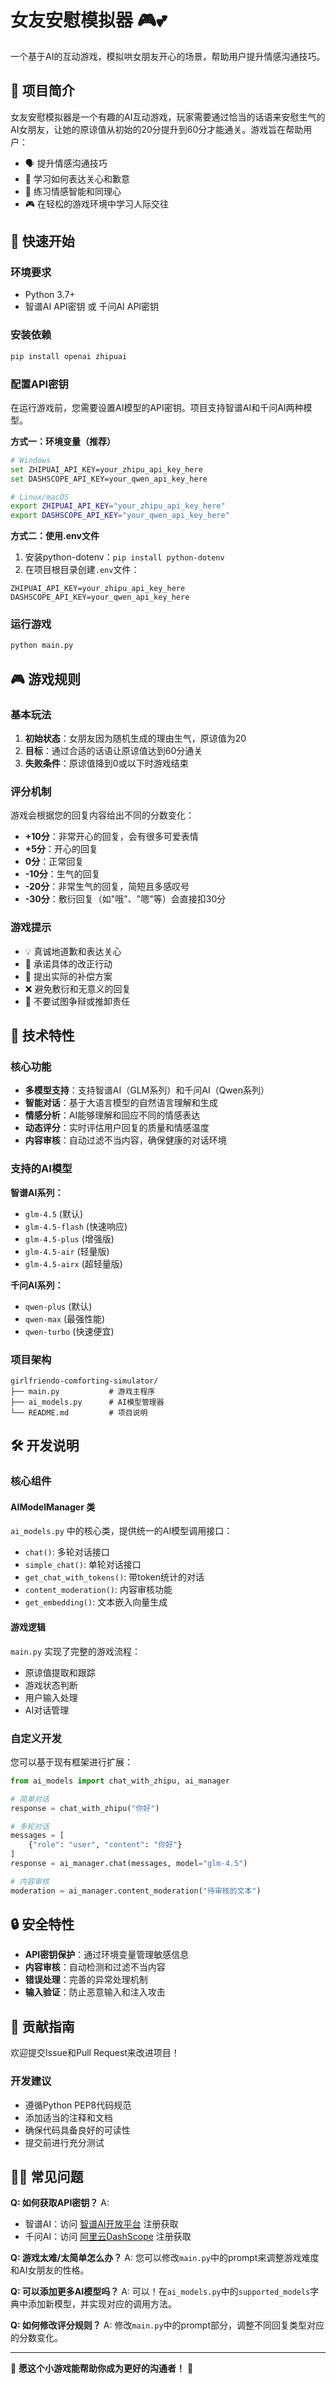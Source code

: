 # 女友安慰模拟器 🎮💕

一个基于AI的互动游戏，模拟哄女朋友开心的场景，帮助用户提升情感沟通技巧。

## 📖 项目简介

女友安慰模拟器是一个有趣的AI互动游戏，玩家需要通过恰当的话语来安慰生气的AI女朋友，让她的原谅值从初始的20分提升到60分才能通关。游戏旨在帮助用户：

- 🗣️ 提升情感沟通技巧
- 💬 学习如何表达关心和歉意
- 🎯 练习情感智能和同理心
- 🎮 在轻松的游戏环境中学习人际交往

## 🚀 快速开始

### 环境要求

- Python 3.7+
- 智谱AI API密钥 或 千问AI API密钥

### 安装依赖

```bash
pip install openai zhipuai
```

### 配置API密钥

在运行游戏前，您需要设置AI模型的API密钥。项目支持智谱AI和千问AI两种模型。

**方式一：环境变量（推荐）**

```bash
# Windows
set ZHIPUAI_API_KEY=your_zhipu_api_key_here
set DASHSCOPE_API_KEY=your_qwen_api_key_here

# Linux/macOS
export ZHIPUAI_API_KEY="your_zhipu_api_key_here"
export DASHSCOPE_API_KEY="your_qwen_api_key_here"
```

**方式二：使用.env文件**

1. 安装python-dotenv：`pip install python-dotenv`
2. 在项目根目录创建`.env`文件：

```env
ZHIPUAI_API_KEY=your_zhipu_api_key_here
DASHSCOPE_API_KEY=your_qwen_api_key_here
```

### 运行游戏

```bash
python main.py
```

## 🎮 游戏规则

### 基本玩法

1. **初始状态**：女朋友因为随机生成的理由生气，原谅值为20
2. **目标**：通过合适的话语让原谅值达到60分通关
3. **失败条件**：原谅值降到0或以下时游戏结束

### 评分机制

游戏会根据您的回复内容给出不同的分数变化：

- **+10分**：非常开心的回复，会有很多可爱表情
- **+5分**：开心的回复
- **0分**：正常回复
- **-10分**：生气的回复
- **-20分**：非常生气的回复，简短且多感叹号
- **-30分**：敷衍回复（如"哦"、"嗯"等）会直接扣30分

### 游戏提示

- 💡 真诚地道歉和表达关心
- 💝 承诺具体的改正行动
- 🎁 提出实际的补偿方案
- ❌ 避免敷衍和无意义的回复
- 🚫 不要试图争辩或推卸责任

## 🔧 技术特性

### 核心功能

- **多模型支持**：支持智谱AI（GLM系列）和千问AI（Qwen系列）
- **智能对话**：基于大语言模型的自然语言理解和生成
- **情感分析**：AI能够理解和回应不同的情感表达
- **动态评分**：实时评估用户回复的质量和情感温度
- **内容审核**：自动过滤不当内容，确保健康的对话环境

### 支持的AI模型

**智谱AI系列：**
- `glm-4.5` (默认)
- `glm-4.5-flash` (快速响应)
- `glm-4.5-plus` (增强版)
- `glm-4.5-air` (轻量版)
- `glm-4.5-airx` (超轻量版)

**千问AI系列：**
- `qwen-plus` (默认)
- `qwen-max` (最强性能)
- `qwen-turbo` (快速便宜)

### 项目架构

```
girlfriendo-comforting-simulator/
├── main.py           # 游戏主程序
├── ai_models.py      # AI模型管理器
└── README.md         # 项目说明
```

## 🛠️ 开发说明

### 核心组件

#### AIModelManager 类

`ai_models.py` 中的核心类，提供统一的AI模型调用接口：

- `chat()`: 多轮对话接口
- `simple_chat()`: 单轮对话接口
- `get_chat_with_tokens()`: 带token统计的对话
- `content_moderation()`: 内容审核功能
- `get_embedding()`: 文本嵌入向量生成

#### 游戏逻辑

`main.py` 实现了完整的游戏流程：

- 原谅值提取和跟踪
- 游戏状态判断
- 用户输入处理
- AI对话管理

### 自定义开发

您可以基于现有框架进行扩展：

```python
from ai_models import chat_with_zhipu, ai_manager

# 简单对话
response = chat_with_zhipu("你好")

# 多轮对话
messages = [
    {"role": "user", "content": "你好"}
]
response = ai_manager.chat(messages, model="glm-4.5")

# 内容审核
moderation = ai_manager.content_moderation("待审核的文本")
```

## 🔒 安全特性

- **API密钥保护**：通过环境变量管理敏感信息
- **内容审核**：自动检测和过滤不当内容
- **错误处理**：完善的异常处理机制
- **输入验证**：防止恶意输入和注入攻击

## 🤝 贡献指南

欢迎提交Issue和Pull Request来改进项目！

### 开发建议

- 遵循Python PEP8代码规范
- 添加适当的注释和文档
- 确保代码具备良好的可读性
- 提交前进行充分测试

## 🙋‍♂️ 常见问题

**Q: 如何获取API密钥？**
A: 
- 智谱AI：访问 [智谱AI开放平台](https://open.bigmodel.cn/) 注册获取
- 千问AI：访问 [阿里云DashScope](https://dashscope.aliyuncs.com/) 注册获取

**Q: 游戏太难/太简单怎么办？**
A: 您可以修改`main.py`中的prompt来调整游戏难度和AI女朋友的性格。

**Q: 可以添加更多AI模型吗？**
A: 可以！在`ai_models.py`中的`supported_models`字典中添加新模型，并实现对应的调用方法。

**Q: 如何修改评分规则？**
A: 修改`main.py`中的prompt部分，调整不同回复类型对应的分数变化。

---

💝 **愿这个小游戏能帮助你成为更好的沟通者！** 💝
